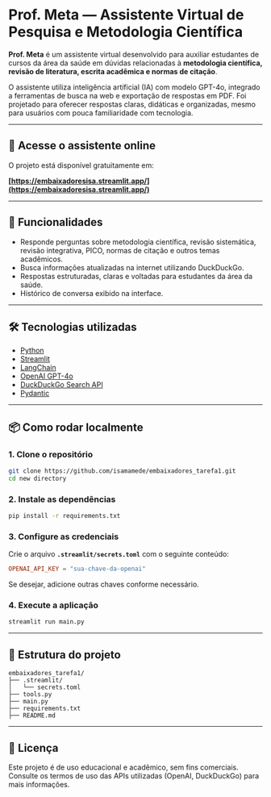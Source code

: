 # Prof. Meta — Assistente Virtual de Pesquisa e Metodologia Científica

**Prof. Meta** é um assistente virtual desenvolvido para auxiliar estudantes de cursos da área da saúde em dúvidas relacionadas à **metodologia científica, revisão de literatura, escrita acadêmica e normas de citação**.

O assistente utiliza inteligência artificial (IA) com modelo GPT-4o, integrado a ferramentas de busca na web e exportação de respostas em PDF. Foi projetado para oferecer respostas claras, didáticas e organizadas, mesmo para usuários com pouca familiaridade com tecnologia.

---

## 🔗 Acesse o assistente online

O projeto está disponível gratuitamente em:

**[https://embaixadoresisa.streamlit.app/](https://embaixadoresisa.streamlit.app/)**

---

## 🚀 Funcionalidades

- Responde perguntas sobre metodologia científica, revisão sistemática, revisão integrativa, PICO, normas de citação e outros temas acadêmicos.
- Busca informações atualizadas na internet utilizando DuckDuckGo.
- Respostas estruturadas, claras e voltadas para estudantes da área da saúde.
- Histórico de conversa exibido na interface.

---

## 🛠️ Tecnologias utilizadas

- [Python](https://www.python.org/)
- [Streamlit](https://streamlit.io/)
- [LangChain](https://www.langchain.com/)
- [OpenAI GPT-4o](https://platform.openai.com/)
- [DuckDuckGo Search API](https://duckduckgo.com/)
- [Pydantic](https://docs.pydantic.dev/)

---

## 📦 Como rodar localmente

### 1. Clone o repositório

```bash
git clone https://github.com/isamamede/embaixadores_tarefa1.git
cd new directory
```

### 2. Instale as dependências

```bash
pip install -r requirements.txt
```

### 3. Configure as credenciais

Crie o arquivo **`.streamlit/secrets.toml`** com o seguinte conteúdo:

```toml
OPENAI_API_KEY = "sua-chave-da-openai"
```

Se desejar, adicione outras chaves conforme necessário.

### 4. Execute a aplicação

```bash
streamlit run main.py
```

---

## 📁 Estrutura do projeto

```
embaixadores_tarefa1/
├── .streamlit/
│   └── secrets.toml
├── tools.py
├── main.py
├── requirements.txt
├── README.md
```

---

## 📜 Licença

Este projeto é de uso educacional e acadêmico, sem fins comerciais. Consulte os termos de uso das APIs utilizadas (OpenAI, DuckDuckGo) para mais informações.
